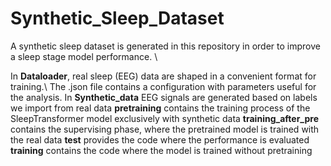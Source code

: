 # Synthetic_Sleep_Dataset

A synthetic sleep dataset is generated in this repository in order to improve a sleep stage model performance. \\

In **Dataloader**, real sleep (EEG) data are shaped in a convenient format for training.\\
The .json file contains a configuration with parameters useful for the analysis.
In **Synthetic_data** EEG signals are generated based on labels we import from real data
**pretraining** contains the training process of the SleepTransformer model exclusively with synthetic data
**training_after_pre** contains the supervising phase, where the pretrained model is trained with the real data 
**test** provides the code where the performance is evaluated
**training** contains the code where the model is trained without pretraining
